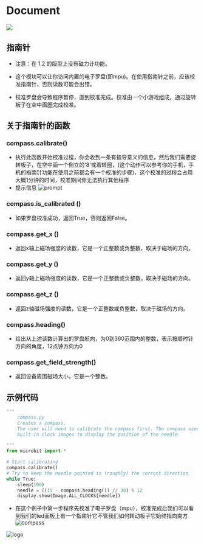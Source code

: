 # Document

![](./head.jpg)

## 指南针

- 注意：在 1.2 的版型上没有磁力计功能。

- 这个模块可以让你访问内置的电子罗盘(即mpu)。在使用指南针之前，应该校准指南针，否则读数可能会出错。
  
- 校准罗盘会导致程序暂停，直到校准完成。校准由一个小游戏组成，通过旋转板子在空中画圈完成校准。
  
## 关于指南针的函数

### compass.calibrate()

- 执行此函数开始校准过程，你会收到一条有指导意义的信息，然后我们需要旋转板子，在空中画一个倒立的'8'或着转圈，(这个动作可以参考你的手机，手机的指南针功能在使用之前都会有一个校准的步骤)，这个校准的过程会占用大概1分钟的时间，校准期间你无法执行其他程序
- 提示信息
 ![prompt](how_to_compass/prompt.png)

### compass.is_calibrated ()

- 如果罗盘校准成功，返回True，否则返回False。

### compass.get_x ()

- 返回x轴上磁场强度的读数，它是一个正整数或负整数，取决于磁场的方向。

### compass.get_y ()

- 返回y轴上磁场强度的读数，它是一个正整数或负整数，取决于磁场的方向。

### compass.get_z ()

- 返回z轴磁场强度的读数，它是一个正整数或负整数，取决于磁场的方向。

### compass.heading()

- 给出从上述读数计算出的罗盘航向，为0到360范围内的整数，表示按顺时针方向的角度，12点钟方向为0

### compass.get_field_strength()

- 返回设备周围磁场大小，它是一个整数。

## 示例代码

```python
"""
    compass.py
    Creates a compass.
    The user will need to calibrate the compass first. The compass uses the
    built-in clock images to display the position of the needle.

"""
from microbit import *

# Start calibrating
compass.calibrate()
# Try to keep the needle pointed in (roughly) the correct direction
while True:
    sleep(100)
    needle = ((15 - compass.heading()) // 30) % 12
    display.show(Image.ALL_CLOCKS[needle])
```

- 在这个例子中第一步程序先校准了电子罗盘（mpu），校准完成后我们可以看到我们的led面板上有一个指南针它不管我们如何转动板子它始终指向南方
  ![compass](how_to_compass/compass.gif)
  
![logo](./logo.jpg)
